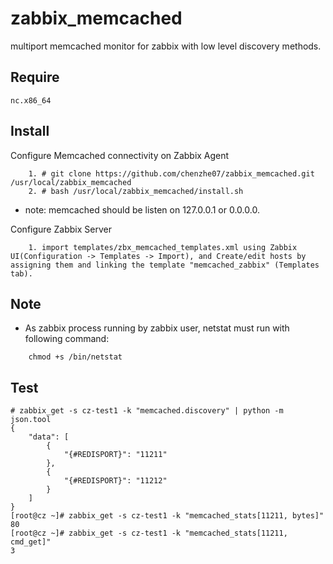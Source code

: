 # zabbix_memcached
  multiport memcached monitor for zabbix with low level discovery methods.

## Require
    nc.x86_64

## Install

Configure Memcached connectivity on Zabbix Agent

```
    1. # git clone https://github.com/chenzhe07/zabbix_memcached.git /usr/local/zabbix_memcached
    2. # bash /usr/local/zabbix_memcached/install.sh
```

* note: memcached should be listen on 127.0.0.1 or 0.0.0.0.

Configure Zabbix Server
    
```
    1. import templates/zbx_memcached_templates.xml using Zabbix UI(Configuration -> Templates -> Import), and Create/edit hosts by assigning them and linking the template "memcached_zabbix" (Templates tab).
```

## Note

* As zabbix process running by zabbix user, netstat must run with following command:
```
    chmod +s /bin/netstat
```

## Test

```
# zabbix_get -s cz-test1 -k "memcached.discovery" | python -m json.tool
{
    "data": [
        {
            "{#REDISPORT}": "11211"
        }, 
        {
            "{#REDISPORT}": "11212"
        }
    ]
}
[root@cz ~]# zabbix_get -s cz-test1 -k "memcached_stats[11211, bytes]"
80
[root@cz ~]# zabbix_get -s cz-test1 -k "memcached_stats[11211, cmd_get]"
3
```
